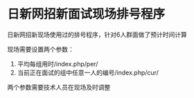 日新网招新面试现场排号程序
=========

日新网招新现场使用过的排号程序，针对6人群面做了预计时间计算

现场需要设置两个参数：

 1. 平均每组用时/index.php/per/<sec>
 2. 当前正在面试的组中任意一人的编号/index.php/cur/<id>

两个参数需要技术人员在现场及时调整
